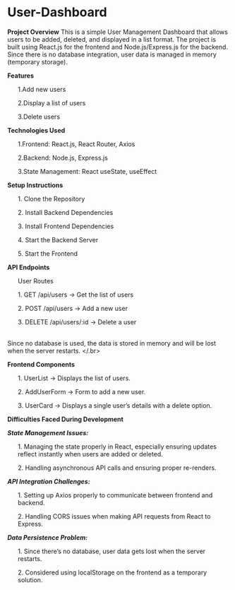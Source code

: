 # User-Dashboard

**Project Overview**
This is a simple User Management Dashboard that allows users to be added, deleted, and displayed in a list format. The project is built using React.js for the frontend and Node.js/Express.js for the backend. Since there is no database integration, user data is managed in memory (temporary storage).

**Features**
 <ol>1.Add new users </ol>
<ol> 2.Display a list of users </ol>
 <ol>3.Delete users </ol>

**Technologies Used**
<ol> 1.Frontend: React.js, React Router, Axios </ol>
<ol> 2.Backend: Node.js, Express.js </ol>
<ol> 3.State Management: React useState, useEffect </ol>

**Setup Instructions**
<ol> 1. Clone the Repository </ol>
<ol> 2. Install Backend Dependencies </ol>
<ol> 3. Install Frontend Dependencies </ol>
<ol> 4. Start the Backend Server </ol>
<ol> 5. Start the Frontend </ol>

**API Endpoints**
<ol> User Routes </ol>
<ol> 1. GET /api/users → Get the list of users </ol>
<ol> 2. POST /api/users → Add a new user </ol>
<ol> 3. DELETE /api/users/:id → Delete a user </ol>

<br> Since no database is used, the data is stored in memory and will be lost when the server restarts. </.br>

**Frontend Components**
<ol> 1. UserList → Displays the list of users. </ol>
<ol> 2. AddUserForm → Form to add a new user. </ol>
<ol> 3. UserCard → Displays a single user’s details with a delete option. </ol>

**Difficulties Faced During Development**

***State Management Issues:***

<ol> 1. Managing the state properly in React, especially ensuring updates reflect instantly when users are added or deleted. </ol>
<ol> 2. Handling asynchronous API calls and ensuring proper re-renders. </ol> 

***API Integration Challenges:***

<ol> 1. Setting up Axios properly to communicate between frontend and backend. </ol>
<ol> 2. Handling CORS issues when making API requests from React to Express. </ol>

***Data Persistence Problem:***

<ol> 1. Since there’s no database, user data gets lost when the server restarts. </ol>
<ol> 2. Considered using localStorage on the frontend as a temporary solution. </ol>

   

